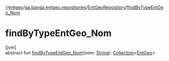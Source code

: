 //[entgeo](../../../index.md)/[ga.banga.entgeo.repositories](../index.md)/[EntGeoRepository](index.md)/[findByTypeEntGeo_Nom](find-by-type-ent-geo_-nom.md)

# findByTypeEntGeo_Nom

[jvm]\
abstract fun [findByTypeEntGeo_Nom](find-by-type-ent-geo_-nom.md)(nom: [String](https://kotlinlang.org/api/latest/jvm/stdlib/kotlin/-string/index.html)): [Collection](https://kotlinlang.org/api/latest/jvm/stdlib/kotlin.collections/-collection/index.html)&lt;[EntGeo](../../ga.banga.entgeo.domain.entities/-ent-geo/index.md)&gt;
